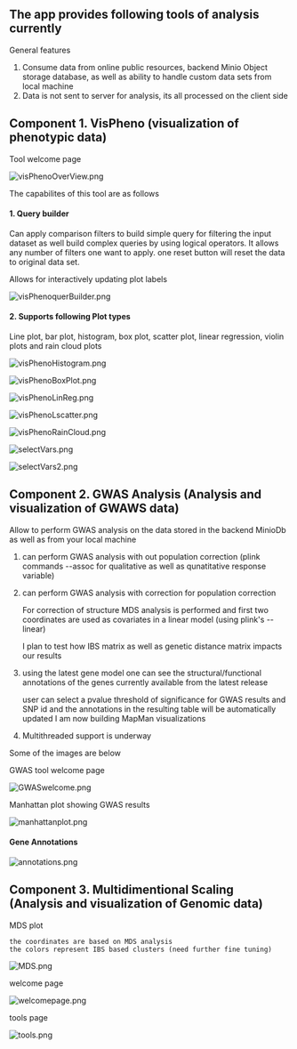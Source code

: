 ## The app provides following tools of analysis currently

General features

1. Consume data from online public resources, backend Minio Object storage database, as well as ability to handle custom data sets from local machine
2. Data is not sent to server for analysis, its all processed on the client side

## Component 1. VisPheno (visualization of phenotypic data)

Tool welcome page

![visPhenoOverView.png](./DocImages/visPhenoOverView.png)


The capabilites of this tool are as follows

#### 1. Query builder

Can apply comparison filters to build simple query for filtering the input dataset as well build complex queries by using logical operators. It allows any number of filters one want to apply. one reset button will reset the data to original data set.

Allows for interactively updating plot labels


![visPhenoquerBuilder.png](./DocImages/visPhenoquerBuilder.png)


####  2. Supports following Plot types 

Line plot, bar plot, histogram, box plot, scatter plot, linear regression, violin plots and rain cloud plots

![visPhenoHistogram.png](./DocImages/visPhenoHistogram.png)


![visPhenoBoxPlot.png](./DocImages/visPhenoBoxPlot.png)


![visPhenoLinReg.png](./DocImages/visPhenoLinReg.png)


![visPhenoLscatter.png](./DocImages/visPhenoLscatter.png)


![visPhenoRainCloud.png](./DocImages/visPhenoRainCloud.png)


![selectVars.png](./DocImages/selectVars.png)


![selectVars2.png](./DocImages/selectVars2.png)


## Component 2. GWAS Analysis (Analysis and visualization of GWAWS data)

Allow to perform GWAS analysis on the data stored in the backend MinioDb as well as from your local machine

1. can perform GWAS analysis with out population correction (plink commands --assoc for qualitative as well as qunatitative response variable)
2. can perform GWAS analysis with correction for population correction 

    For correction of structure MDS analysis is performed and first two coordinates are used as covariates in a linear model (using plink's --linear)

    I plan to test how IBS matrix as well as genetic distance matrix impacts our results

3. using the latest gene model one can see the structural/functional annotations of the genes currently available from the latest release

    user can select a pvalue threshold of significance for GWAS results and SNP id and the annotations in the resulting table will be automatically updated
    I am now building MapMan visualizations


4. Multithreaded support is underway

Some of the images are below

GWAS tool welcome page 

![GWASwelcome.png](./DocImages/GWASwelcome.png)

Manhattan plot showing GWAS results

![manhattanplot.png](./DocImages/manhattanplot.png)


#### Gene Annotations 

![annotations.png](./DocImages/annotations.png)


## Component 3. Multidimentional Scaling (Analysis and visualization of Genomic data)

MDS plot

    the coordinates are based on MDS analysis
    the colors represent IBS based clusters (need further fine tuning)

![MDS.png](./DocImages/MDS.png)



welcome page

![welcomepage.png](./DocImages/welcomepage.png)


tools page


![tools.png](./DocImages/tools.png)

